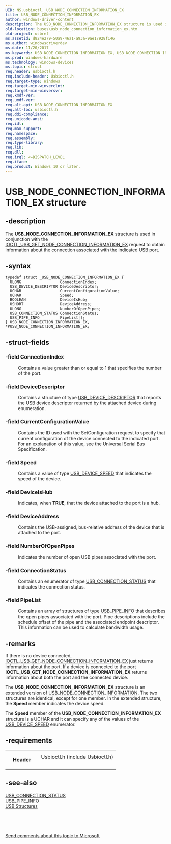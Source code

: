 ```yaml
---
UID: NS.usbioctl._USB_NODE_CONNECTION_INFORMATION_EX
title: USB_NODE_CONNECTION_INFORMATION_EX
author: windows-driver-content
description: The USB_NODE_CONNECTION_INFORMATION_EX structure is used in conjunction with the IOCTL_USB_GET_NODE_CONNECTION_INFORMATION_EX request to obtain information about the connection associated with the indicated USB port.
old-location: buses\usb_node_connection_information_ex.htm
old-project: usbref
ms.assetid: d824e279-50a9-46a1-a93a-9ae17928f146
ms.author: windowsdriverdev
ms.date: 11/20/2017
ms.keywords: USB_NODE_CONNECTION_INFORMATION_EX, USB_NODE_CONNECTION_INFORMATION_EX, *PUSB_NODE_CONNECTION_INFORMATION_EX
ms.prod: windows-hardware
ms.technology: windows-devices
ms.topic: struct
req.header: usbioctl.h
req.include-header: Usbioctl.h
req.target-type: Windows
req.target-min-winverclnt: 
req.target-min-winversvr: 
req.kmdf-ver: 
req.umdf-ver: 
req.alt-api: USB_NODE_CONNECTION_INFORMATION_EX
req.alt-loc: usbioctl.h
req.ddi-compliance: 
req.unicode-ansi: 
req.idl: 
req.max-support: 
req.namespace: 
req.assembly: 
req.type-library: 
req.lib: 
req.dll: 
req.irql: <=DISPATCH_LEVEL
req.iface: 
req.product: Windows 10 or later.
---
```


# USB_NODE_CONNECTION_INFORMATION_EX structure



## -description
<p>The <b>USB_NODE_CONNECTION_INFORMATION_EX</b> structure is used in conjunction with the <a href="https://msdn.microsoft.com/library/windows/hardware/ff537321">IOCTL_USB_GET_NODE_CONNECTION_INFORMATION_EX</a> request to obtain information about the connection associated with the indicated USB port.</p>


## -syntax

````
typedef struct _USB_NODE_CONNECTION_INFORMATION_EX {
  ULONG                 ConnectionIndex;
  USB_DEVICE_DESCRIPTOR DeviceDescriptor;
  UCHAR                 CurrentConfigurationValue;
  UCHAR                 Speed;
  BOOLEAN               DeviceIsHub;
  USHORT                DeviceAddress;
  ULONG                 NumberOfOpenPipes;
  USB_CONNECTION_STATUS ConnectionStatus;
  USB_PIPE_INFO         PipeList[];
} USB_NODE_CONNECTION_INFORMATION_EX, *PUSB_NODE_CONNECTION_INFORMATION_EX;
````


## -struct-fields
<dl>

### -field <b>ConnectionIndex</b>

<dd>
<p>Contains a value greater than or equal to 1 that specifies the number of the port.</p>
</dd>

### -field <b>DeviceDescriptor</b>

<dd>
<p>Contains a structure of type <a href="https://msdn.microsoft.com/library/windows/hardware/ff539280">USB_DEVICE_DESCRIPTOR</a> that reports the USB device descriptor returned by the attached device during enumeration.</p>
</dd>

### -field <b>CurrentConfigurationValue</b>

<dd>
<p>Contains the ID used with the SetConfiguration request to specify that current configuration of the device connected to the indicated port. For an explanation of this value, see the Universal Serial Bus Specification.</p>
</dd>

### -field <b>Speed</b>

<dd>
<p>Contains a value of type <a href="https://msdn.microsoft.com/library/windows/hardware/ff539294">USB_DEVICE_SPEED</a> that indicates the speed of the device. </p>
</dd>

### -field <b>DeviceIsHub</b>

<dd>
<p>Indicates, when <b>TRUE</b>, that the device attached to the port is a hub.</p>
</dd>

### -field <b>DeviceAddress</b>

<dd>
<p>Contains the USB-assigned, bus-relative address of the device that is attached to the port.</p>
</dd>

### -field <b>NumberOfOpenPipes</b>

<dd>
<p>Indicates the number of open USB pipes associated with the port.</p>
</dd>

### -field <b>ConnectionStatus</b>

<dd>
<p>Contains an enumerator of type <a href="https://msdn.microsoft.com/library/windows/hardware/ff539247">USB_CONNECTION_STATUS</a> that indicates the connection status.</p>
</dd>

### -field <b>PipeList</b>

<dd>
<p>Contains an array of structures of type <a href="https://msdn.microsoft.com/library/windows/hardware/ff540118">USB_PIPE_INFO</a> that describes the open pipes associated with the port. Pipe descriptions include the schedule offset of the pipe and the associated endpoint descriptor. This information can be used to calculate bandwidth usage.</p>
</dd>
</dl>

## -remarks
<p>If there is no device connected, <a href="https://msdn.microsoft.com/library/windows/hardware/ff537321">IOCTL_USB_GET_NODE_CONNECTION_INFORMATION_EX</a> just returns information about the port. If a device is connected to the port <b>IOCTL_USB_GET_NODE_CONNECTION_INFORMATION_EX</b> returns information about both the port and the connected device.</p>

<p>The <b>USB_NODE_CONNECTION_INFORMATION_EX</b> structure is an extended version of <a href="https://msdn.microsoft.com/library/windows/hardware/ff540090">USB_NODE_CONNECTION_INFORMATION</a>. The two structures are identical, except for one member. In the extended structure, the <b>Speed</b> member indicates the device speed.  </p>

<p>The <b>Speed</b> member of the <b>USB_NODE_CONNECTION_INFORMATION_EX</b> structure is a UCHAR and it can specify any of the values of the <a href="https://msdn.microsoft.com/library/windows/hardware/ff539294">USB_DEVICE_SPEED</a> enumerator.</p>

## -requirements
<table>
<tr>
<th width="30%">
<p>Header</p>
</th>
<td width="70%">
<dl>
<dt>Usbioctl.h (include Usbioctl.h)</dt>
</dl>
</td>
</tr>
</table>

## -see-also
<dl>
<dt>
<a href="https://msdn.microsoft.com/library/windows/hardware/ff539247">USB_CONNECTION_STATUS</a>
</dt>
<dt>
<a href="https://msdn.microsoft.com/library/windows/hardware/ff540118">USB_PIPE_INFO</a>
</dt>
<dt>
<a href="https://msdn.microsoft.com/library/windows/hardware/ff540160">USB Structures</a>
</dt>
</dl>
<p> </p>
<p> </p>
<p><a href="mailto:wsddocfb@microsoft.com?subject=Documentation%20feedback [usbref\buses]:%20USB_NODE_CONNECTION_INFORMATION_EX structure%20 RELEASE:%20(11/20/2017)&amp;body=%0A%0APRIVACY STATEMENT%0A%0AWe use your feedback to improve the documentation. We don't use your email address for any other purpose, and we'll remove your email address from our system after the issue that you're reporting is fixed. While we're working to fix this issue, we might send you an email message to ask for more info. Later, we might also send you an email message to let you know that we've addressed your feedback.%0A%0AFor more info about Microsoft's privacy policy, see http://privacy.microsoft.com/en-us/default.aspx." title="Send comments about this topic to Microsoft">Send comments about this topic to Microsoft</a></p>

